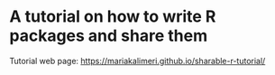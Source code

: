 A tutorial on how to write R packages and share them
==========

Tutorial web page: https://mariakalimeri.github.io/sharable-r-tutorial/
